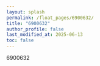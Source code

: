 ```yaml
---
layout: splash
permalink: /float_pages/6900632/
title: "6900632"
author_profile: false
last_modified_at: 2025-06-13
toc: false
---
```

 
6900632
